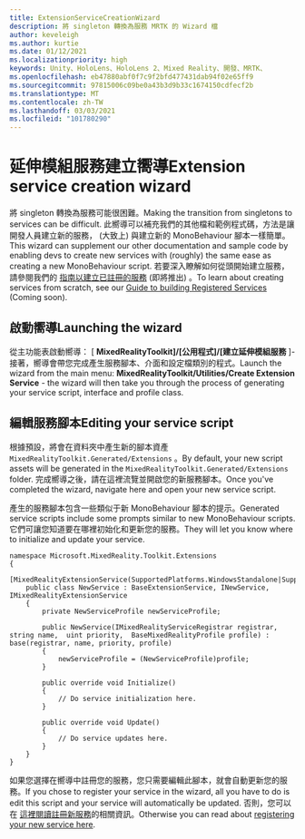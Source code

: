 ```yaml
---
title: ExtensionServiceCreationWizard
description: 將 singleton 轉換為服務 MRTK 的 Wizard 檔
author: keveleigh
ms.author: kurtie
ms.date: 01/12/2021
ms.localizationpriority: high
keywords: Unity、HoloLens、HoloLens 2、Mixed Reality、開發、MRTK、
ms.openlocfilehash: eb47880abf0f7c9f2bfd477431dab94f02e65ff9
ms.sourcegitcommit: 97815006c09be0a43b3d9b33c1674150cdfecf2b
ms.translationtype: MT
ms.contentlocale: zh-TW
ms.lasthandoff: 03/03/2021
ms.locfileid: "101780290"
---
```

# <a name="extension-service-creation-wizard"></a><span data-ttu-id="4c8c6-104">延伸模組服務建立嚮導</span><span class="sxs-lookup"><span data-stu-id="4c8c6-104">Extension service creation wizard</span></span>

<span data-ttu-id="4c8c6-105">將 singleton 轉換為服務可能很困難。</span><span class="sxs-lookup"><span data-stu-id="4c8c6-105">Making the transition from singletons to services can be difficult.</span></span> <span data-ttu-id="4c8c6-106">此嚮導可以補充我們的其他檔和範例程式碼，方法是讓開發人員建立新的服務， (大致上) 與建立新的 MonoBehaviour 腳本一樣簡單。</span><span class="sxs-lookup"><span data-stu-id="4c8c6-106">This wizard can supplement our other documentation and sample code by enabling devs to create new services with (roughly) the same ease as creating a new MonoBehaviour script.</span></span> <span data-ttu-id="4c8c6-107">若要深入瞭解如何從頭開始建立服務，請參閱我們的 [指南以建立已註冊的服務](../../configuration/mixed-reality-configuration-guide.md) (即將推出) 。</span><span class="sxs-lookup"><span data-stu-id="4c8c6-107">To learn about creating services from scratch, see our [Guide to building Registered Services](../../configuration/mixed-reality-configuration-guide.md) (Coming soon).</span></span>

## <a name="launching-the-wizard"></a><span data-ttu-id="4c8c6-108">啟動嚮導</span><span class="sxs-lookup"><span data-stu-id="4c8c6-108">Launching the wizard</span></span>

<span data-ttu-id="4c8c6-109">從主功能表啟動嚮導： [ **MixedRealityToolkit]/[公用程式]/[建立延伸模組服務** ]-接著，嚮導會帶您完成產生服務腳本、介面和設定檔類別的程式。</span><span class="sxs-lookup"><span data-stu-id="4c8c6-109">Launch the wizard from the main menu: **MixedRealityToolkit/Utilities/Create Extension Service** - the wizard will then take you through the process of generating your service script, interface and profile class.</span></span>

## <a name="editing-your-service-script"></a><span data-ttu-id="4c8c6-110">編輯服務腳本</span><span class="sxs-lookup"><span data-stu-id="4c8c6-110">Editing your service script</span></span>

<span data-ttu-id="4c8c6-111">根據預設，將會在資料夾中產生新的腳本資產 `MixedRealityToolkit.Generated/Extensions` 。</span><span class="sxs-lookup"><span data-stu-id="4c8c6-111">By default, your new script assets will be generated in the `MixedRealityToolkit.Generated/Extensions` folder.</span></span> <span data-ttu-id="4c8c6-112">完成嚮導之後，請在這裡流覽並開啟您的新服務腳本。</span><span class="sxs-lookup"><span data-stu-id="4c8c6-112">Once you've completed the wizard, navigate here and open your new service script.</span></span>

<span data-ttu-id="4c8c6-113">產生的服務腳本包含一些類似于新 MonoBehaviour 腳本的提示。</span><span class="sxs-lookup"><span data-stu-id="4c8c6-113">Generated service scripts include some prompts similar to new MonoBehaviour scripts.</span></span> <span data-ttu-id="4c8c6-114">它們可讓您知道要在哪裡初始化和更新您的服務。</span><span class="sxs-lookup"><span data-stu-id="4c8c6-114">They will let you know where to initialize and update your service.</span></span>

    namespace Microsoft.MixedReality.Toolkit.Extensions
    {
        [MixedRealityExtensionService(SupportedPlatforms.WindowsStandalone|SupportedPlatforms.MacStandalone|SupportedPlatforms.LinuxStandalone|SupportedPlatforms.WindowsUniversal)]
        public class NewService : BaseExtensionService, INewService, IMixedRealityExtensionService
        {
            private NewServiceProfile newServiceProfile;
    
            public NewService(IMixedRealityServiceRegistrar registrar,  string name,  uint priority,  BaseMixedRealityProfile profile) : base(registrar, name, priority, profile) 
            {
                newServiceProfile = (NewServiceProfile)profile;
            }
    
            public override void Initialize()
            {
                // Do service initialization here.
            }
    
            public override void Update()
            {
                // Do service updates here.
            }
        }
    }

<span data-ttu-id="4c8c6-115">如果您選擇在嚮導中註冊您的服務，您只需要編輯此腳本，就會自動更新您的服務。</span><span class="sxs-lookup"><span data-stu-id="4c8c6-115">If you chose to register your service in the wizard, all you have to do is edit this script and your service will automatically be updated.</span></span> <span data-ttu-id="4c8c6-116">否則，您可以在 [這裡閱讀註冊新服務](../../configuration/mixed-reality-configuration-guide.md)的相關資訊。</span><span class="sxs-lookup"><span data-stu-id="4c8c6-116">Otherwise you can read about [registering your new service here](../../configuration/mixed-reality-configuration-guide.md).</span></span>
